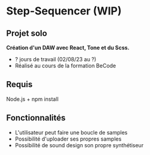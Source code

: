 # Step-Sequencer (WIP)
## Projet solo
__Création d'un DAW avec React, Tone et du Scss.__
* ? jours de travail (02/08/23 au ?)
* Réalisé au cours de la formation BeCode
## Requis
Node.js + npm install
## Fonctionnalités
* L'utilisateur peut faire une boucle de samples
* Possibilité d'uploader ses propres samples
* Possibilité de sound design son propre synthétiseur



